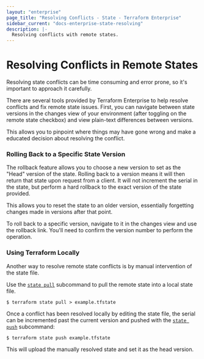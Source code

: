 ```yaml
---
layout: "enterprise"
page_title: "Resolving Conflicts - State - Terraform Enterprise"
sidebar_current: "docs-enterprise-state-resolving"
description: |-
  Resolving conflicts with remote states.
---
```


# Resolving Conflicts in Remote States

Resolving state conflicts can be time consuming and error prone, so it's
important to approach it carefully.

There are several tools provided by Terraform Enterprise to help resolve
conflicts and fix remote state issues. First, you can navigate between state
versions in the changes view of your environment (after toggling on the remote
state checkbox) and view plain-text differences between versions.

This allows you to pinpoint where things may have gone wrong and make a educated
decision about resolving the conflict.

### Rolling Back to a Specific State Version

The rollback feature allows you to choose a new version to set as the "Head"
version of the state. Rolling back to a version means it will then return that
state upon request from a client. It will not increment the serial in the state,
but perform a hard rollback to the exact version of the state provided.

This allows you to reset the state to an older version, essentially forgetting
changes made in versions after that point.

To roll back to a specific version, navigate to it in the changes view and use
the rollback link. You'll need to confirm the version number to perform the
operation.

### Using Terraform Locally

Another way to resolve remote state conflicts is by manual intervention of the
state file.

Use the [`state pull`](docs/commands/state/pull.html) subcommand to pull the
remote state into a local state file.

```shell
$ terraform state pull > example.tfstate
```

Once a conflict has been resolved locally by editing the state file, the serial
can be incremented past the current version and pushed with the
[`state push`](docs/commands/state/push.html) subcommand:

```shell
$ terraform state push example.tfstate
```

This will upload the manually resolved state and set it as the head version.
